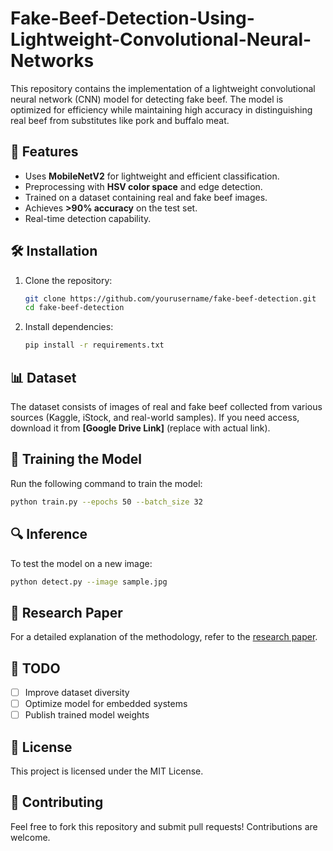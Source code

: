 # Fake-Beef-Detection-Using-Lightweight-Convolutional-Neural-Networks

This repository contains the implementation of a lightweight convolutional neural network (CNN) model for detecting fake beef. The model is optimized for efficiency while maintaining high accuracy in distinguishing real beef from substitutes like pork and buffalo meat.

## 📌 Features
- Uses **MobileNetV2** for lightweight and efficient classification.
- Preprocessing with **HSV color space** and edge detection.
- Trained on a dataset containing real and fake beef images.
- Achieves **>90% accuracy** on the test set.
- Real-time detection capability.

## 🛠 Installation
1. Clone the repository:
   ```bash
   git clone https://github.com/yourusername/fake-beef-detection.git
   cd fake-beef-detection
   ```
2. Install dependencies:
   ```bash
   pip install -r requirements.txt
   ```

## 📊 Dataset
The dataset consists of images of real and fake beef collected from various sources (Kaggle, iStock, and real-world samples). If you need access, download it from **[Google Drive Link]** (replace with actual link).

## 🚀 Training the Model
Run the following command to train the model:
```bash
python train.py --epochs 50 --batch_size 32
```

## 🔍 Inference
To test the model on a new image:
```bash
python detect.py --image sample.jpg
```

## 📄 Research Paper
For a detailed explanation of the methodology, refer to the [research paper](./paper.pdf).

## 📝 TODO
- [ ] Improve dataset diversity
- [ ] Optimize model for embedded systems
- [ ] Publish trained model weights

## 📜 License
This project is licensed under the MIT License.

## 🤝 Contributing
Feel free to fork this repository and submit pull requests! Contributions are welcome.
